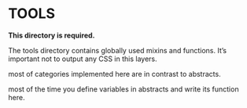 # TOOLS

**This directory is required.**

The tools directory contains globally used mixins and functions. It’s important not to output any CSS in this layers.

most of categories implemented here are in contrast to abstracts.

most of the time you define variables in abstracts and write its function here.

